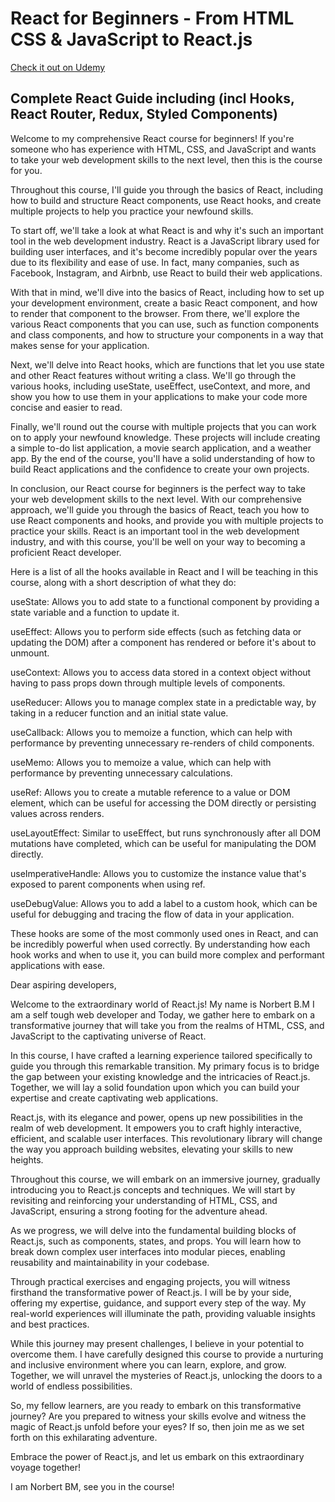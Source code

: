 # React for Beginners - From HTML CSS & JavaScript to React.js

[Check it out on Udemy](https://www.udemy.com/course/react-for-beginners-from-html-css-javascript-to-reactjs/?referralCode=C3FA46B82B5B4BE3BA2D) 

## Complete React Guide including (incl Hooks, React Router, Redux, Styled Components)

Welcome to my comprehensive React course for beginners! If you're someone who has experience with HTML, CSS, and JavaScript and wants to take your web development skills to the next level, then this is the course for you.

Throughout this course, I'll guide you through the basics of React, including how to build and structure React components, use React hooks, and create multiple projects to help you practice your newfound skills.

To start off, we'll take a look at what React is and why it's such an important tool in the web development industry. React is a JavaScript library used for building user interfaces, and it's become incredibly popular over the years due to its flexibility and ease of use. In fact, many companies, such as Facebook, Instagram, and Airbnb, use React to build their web applications.

With that in mind, we'll dive into the basics of React, including how to set up your development environment, create a basic React component, and how to render that component to the browser. From there, we'll explore the various React components that you can use, such as function components and class components, and how to structure your components in a way that makes sense for your application.

Next, we'll delve into React hooks, which are functions that let you use state and other React features without writing a class. We'll go through the various hooks, including useState, useEffect, useContext, and more, and show you how to use them in your applications to make your code more concise and easier to read.

Finally, we'll round out the course with multiple projects that you can work on to apply your newfound knowledge. These projects will include creating a simple to-do list application, a movie search application, and a weather app. By the end of the course, you'll have a solid understanding of how to build React applications and the confidence to create your own projects.

In conclusion, our React course for beginners is the perfect way to take your web development skills to the next level. With our comprehensive approach, we'll guide you through the basics of React, teach you how to use React components and hooks, and provide you with multiple projects to practice your skills. React is an important tool in the web development industry, and with this course, you'll be well on your way to becoming a proficient React developer.

Here is a list of all the hooks available in React and I will be teaching in this course, along with a short description of what they do:

useState: Allows you to add state to a functional component by providing a state variable and a function to update it.

useEffect: Allows you to perform side effects (such as fetching data or updating the DOM) after a component has rendered or before it's about to unmount.

useContext: Allows you to access data stored in a context object without having to pass props down through multiple levels of components.

useReducer: Allows you to manage complex state in a predictable way, by taking in a reducer function and an initial state value.

useCallback: Allows you to memoize a function, which can help with performance by preventing unnecessary re-renders of child components.

useMemo: Allows you to memoize a value, which can help with performance by preventing unnecessary calculations.

useRef: Allows you to create a mutable reference to a value or DOM element, which can be useful for accessing the DOM directly or persisting values across renders.

useLayoutEffect: Similar to useEffect, but runs synchronously after all DOM mutations have completed, which can be useful for manipulating the DOM directly.

useImperativeHandle: Allows you to customize the instance value that's exposed to parent components when using ref.

useDebugValue: Allows you to add a label to a custom hook, which can be useful for debugging and tracing the flow of data in your application.

These hooks are some of the most commonly used ones in React, and can be incredibly powerful when used correctly. By understanding how each hook works and when to use it, you can build more complex and performant applications with ease.

Dear aspiring developers,

Welcome to the extraordinary world of React.js! My name is Norbert B.M I am a self tough web developer and Today, we gather here to embark on a transformative journey that will take you from the realms of HTML, CSS, and JavaScript to the captivating universe of React.

In this course, I have crafted a learning experience tailored specifically to guide you through this remarkable transition. My primary focus is to bridge the gap between your existing knowledge and the intricacies of React.js. Together, we will lay a solid foundation upon which you can build your expertise and create captivating web applications.

React.js, with its elegance and power, opens up new possibilities in the realm of web development. It empowers you to craft highly interactive, efficient, and scalable user interfaces. This revolutionary library will change the way you approach building websites, elevating your skills to new heights.

Throughout this course, we will embark on an immersive journey, gradually introducing you to React.js concepts and techniques. We will start by revisiting and reinforcing your understanding of HTML, CSS, and JavaScript, ensuring a strong footing for the adventure ahead.

As we progress, we will delve into the fundamental building blocks of React.js, such as components, states, and props. You will learn how to break down complex user interfaces into modular pieces, enabling reusability and maintainability in your codebase.

Through practical exercises and engaging projects, you will witness firsthand the transformative power of React.js. I will be by your side, offering my expertise, guidance, and support every step of the way. My real-world experiences will illuminate the path, providing valuable insights and best practices.

While this journey may present challenges, I believe in your potential to overcome them. I have carefully designed this course to provide a nurturing and inclusive environment where you can learn, explore, and grow. Together, we will unravel the mysteries of React.js, unlocking the doors to a world of endless possibilities.

So, my fellow learners, are you ready to embark on this transformative journey? Are you prepared to witness your skills evolve and witness the magic of React.js unfold before your eyes? If so, then join me as we set forth on this exhilarating adventure.

Embrace the power of React.js, and let us embark on this extraordinary voyage together!

I am Norbert BM, see you in the course!
